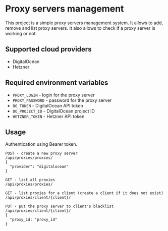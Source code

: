 # Proxy servers management

This project is a simple proxy servers management system. It allows to add, remove and list
proxy servers. It also allows to check if a proxy server is working or not.

## Supported cloud providers

- DigitalOcean
- Hetzner

## Required environment variables

- `PROXY_LOGIN` - login for the proxy server
- `PROXY_PASSWORD` - password for the proxy server
- `DO_TOKEN` - DigitalOcean API token
- `DO_PROJECT_ID` - DigitalOcean project ID
- `HETZNER_TOKEN` - Hetzner API token

## Usage

Authentication using Bearer token.

```
POST - create a new proxy server
/api/proxies/proxies/
{
  "provider": "digitalocean"
}

GET - list all proxies
/api/proxies/proxies/

GET - list proxies for a client (create a client if it does not exist)
/api/proxies/client/{client}/

PUT - put the proxy server to client's blacklist
/api/proxies/client/{client}/
{
  "proxy_id: "proxy_id"
}
```
